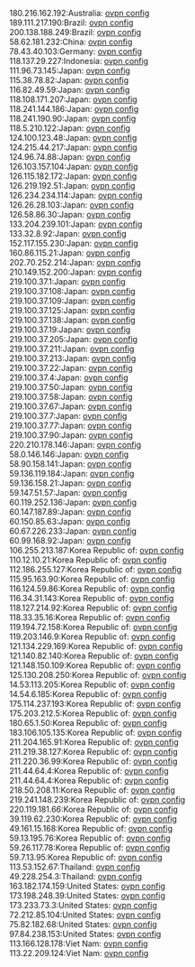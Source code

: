180.216.162.192:Australia: [ovpn config](vpn/180_216_162_192.ovpn)  
189.111.217.190:Brazil: [ovpn config](vpn/189_111_217_190.ovpn)  
200.138.188.249:Brazil: [ovpn config](vpn/200_138_188_249.ovpn)  
58.62.181.232:China: [ovpn config](vpn/58_62_181_232.ovpn)  
78.43.40.103:Germany: [ovpn config](vpn/78_43_40_103.ovpn)  
118.137.29.227:Indonesia: [ovpn config](vpn/118_137_29_227.ovpn)  
111.96.73.145:Japan: [ovpn config](vpn/111_96_73_145.ovpn)  
115.38.78.82:Japan: [ovpn config](vpn/115_38_78_82.ovpn)  
116.82.49.59:Japan: [ovpn config](vpn/116_82_49_59.ovpn)  
118.108.171.207:Japan: [ovpn config](vpn/118_108_171_207.ovpn)  
118.241.144.186:Japan: [ovpn config](vpn/118_241_144_186.ovpn)  
118.241.190.90:Japan: [ovpn config](vpn/118_241_190_90.ovpn)  
118.5.210.122:Japan: [ovpn config](vpn/118_5_210_122.ovpn)  
124.100.123.48:Japan: [ovpn config](vpn/124_100_123_48.ovpn)  
124.215.44.217:Japan: [ovpn config](vpn/124_215_44_217.ovpn)  
124.96.74.88:Japan: [ovpn config](vpn/124_96_74_88.ovpn)  
126.103.157.104:Japan: [ovpn config](vpn/126_103_157_104.ovpn)  
126.115.182.172:Japan: [ovpn config](vpn/126_115_182_172.ovpn)  
126.219.192.51:Japan: [ovpn config](vpn/126_219_192_51.ovpn)  
126.234.234.114:Japan: [ovpn config](vpn/126_234_234_114.ovpn)  
126.26.28.103:Japan: [ovpn config](vpn/126_26_28_103.ovpn)  
126.58.86.30:Japan: [ovpn config](vpn/126_58_86_30.ovpn)  
133.204.239.101:Japan: [ovpn config](vpn/133_204_239_101.ovpn)  
133.32.8.92:Japan: [ovpn config](vpn/133_32_8_92.ovpn)  
152.117.155.230:Japan: [ovpn config](vpn/152_117_155_230.ovpn)  
160.86.115.21:Japan: [ovpn config](vpn/160_86_115_21.ovpn)  
202.70.252.214:Japan: [ovpn config](vpn/202_70_252_214.ovpn)  
210.149.152.200:Japan: [ovpn config](vpn/210_149_152_200.ovpn)  
219.100.37.1:Japan: [ovpn config](vpn/219_100_37_1.ovpn)  
219.100.37.108:Japan: [ovpn config](vpn/219_100_37_108.ovpn)  
219.100.37.109:Japan: [ovpn config](vpn/219_100_37_109.ovpn)  
219.100.37.125:Japan: [ovpn config](vpn/219_100_37_125.ovpn)  
219.100.37.138:Japan: [ovpn config](vpn/219_100_37_138.ovpn)  
219.100.37.19:Japan: [ovpn config](vpn/219_100_37_19.ovpn)  
219.100.37.205:Japan: [ovpn config](vpn/219_100_37_205.ovpn)  
219.100.37.211:Japan: [ovpn config](vpn/219_100_37_211.ovpn)  
219.100.37.213:Japan: [ovpn config](vpn/219_100_37_213.ovpn)  
219.100.37.22:Japan: [ovpn config](vpn/219_100_37_22.ovpn)  
219.100.37.4:Japan: [ovpn config](vpn/219_100_37_4.ovpn)  
219.100.37.50:Japan: [ovpn config](vpn/219_100_37_50.ovpn)  
219.100.37.58:Japan: [ovpn config](vpn/219_100_37_58.ovpn)  
219.100.37.67:Japan: [ovpn config](vpn/219_100_37_67.ovpn)  
219.100.37.7:Japan: [ovpn config](vpn/219_100_37_7.ovpn)  
219.100.37.77:Japan: [ovpn config](vpn/219_100_37_77.ovpn)  
219.100.37.90:Japan: [ovpn config](vpn/219_100_37_90.ovpn)  
220.210.178.146:Japan: [ovpn config](vpn/220_210_178_146.ovpn)  
58.0.146.146:Japan: [ovpn config](vpn/58_0_146_146.ovpn)  
58.90.158.141:Japan: [ovpn config](vpn/58_90_158_141.ovpn)  
59.136.119.184:Japan: [ovpn config](vpn/59_136_119_184.ovpn)  
59.136.158.21:Japan: [ovpn config](vpn/59_136_158_21.ovpn)  
59.147.51.57:Japan: [ovpn config](vpn/59_147_51_57.ovpn)  
60.119.252.136:Japan: [ovpn config](vpn/60_119_252_136.ovpn)  
60.147.187.89:Japan: [ovpn config](vpn/60_147_187_89.ovpn)  
60.150.85.63:Japan: [ovpn config](vpn/60_150_85_63.ovpn)  
60.67.226.233:Japan: [ovpn config](vpn/60_67_226_233.ovpn)  
60.99.168.92:Japan: [ovpn config](vpn/60_99_168_92.ovpn)  
106.255.213.187:Korea Republic of: [ovpn config](vpn/106_255_213_187.ovpn)  
110.12.10.21:Korea Republic of: [ovpn config](vpn/110_12_10_21.ovpn)  
112.186.255.127:Korea Republic of: [ovpn config](vpn/112_186_255_127.ovpn)  
115.95.163.90:Korea Republic of: [ovpn config](vpn/115_95_163_90.ovpn)  
116.124.59.86:Korea Republic of: [ovpn config](vpn/116_124_59_86.ovpn)  
116.34.31.143:Korea Republic of: [ovpn config](vpn/116_34_31_143.ovpn)  
118.127.214.92:Korea Republic of: [ovpn config](vpn/118_127_214_92.ovpn)  
118.33.35.16:Korea Republic of: [ovpn config](vpn/118_33_35_16.ovpn)  
119.194.72.158:Korea Republic of: [ovpn config](vpn/119_194_72_158.ovpn)  
119.203.146.9:Korea Republic of: [ovpn config](vpn/119_203_146_9.ovpn)  
121.134.229.169:Korea Republic of: [ovpn config](vpn/121_134_229_169.ovpn)  
121.140.82.140:Korea Republic of: [ovpn config](vpn/121_140_82_140.ovpn)  
121.148.150.109:Korea Republic of: [ovpn config](vpn/121_148_150_109.ovpn)  
125.130.208.250:Korea Republic of: [ovpn config](vpn/125_130_208_250.ovpn)  
14.53.113.205:Korea Republic of: [ovpn config](vpn/14_53_113_205.ovpn)  
14.54.6.185:Korea Republic of: [ovpn config](vpn/14_54_6_185.ovpn)  
175.114.237.193:Korea Republic of: [ovpn config](vpn/175_114_237_193.ovpn)  
175.203.212.5:Korea Republic of: [ovpn config](vpn/175_203_212_5.ovpn)  
180.65.1.50:Korea Republic of: [ovpn config](vpn/180_65_1_50.ovpn)  
183.106.105.135:Korea Republic of: [ovpn config](vpn/183_106_105_135.ovpn)  
211.204.165.91:Korea Republic of: [ovpn config](vpn/211_204_165_91.ovpn)  
211.219.38.127:Korea Republic of: [ovpn config](vpn/211_219_38_127.ovpn)  
211.220.36.99:Korea Republic of: [ovpn config](vpn/211_220_36_99.ovpn)  
211.44.64.4:Korea Republic of: [ovpn config](vpn/211_44_64_4.ovpn)  
211.44.64.4:Korea Republic of: [ovpn config](vpn/211_44_64_4.ovpn)  
218.50.208.11:Korea Republic of: [ovpn config](vpn/218_50_208_11.ovpn)  
219.241.148.239:Korea Republic of: [ovpn config](vpn/219_241_148_239.ovpn)  
220.119.181.66:Korea Republic of: [ovpn config](vpn/220_119_181_66.ovpn)  
39.119.62.230:Korea Republic of: [ovpn config](vpn/39_119_62_230.ovpn)  
49.161.15.168:Korea Republic of: [ovpn config](vpn/49_161_15_168.ovpn)  
59.13.195.76:Korea Republic of: [ovpn config](vpn/59_13_195_76.ovpn)  
59.26.117.78:Korea Republic of: [ovpn config](vpn/59_26_117_78.ovpn)  
59.7.13.95:Korea Republic of: [ovpn config](vpn/59_7_13_95.ovpn)  
113.53.152.67:Thailand: [ovpn config](vpn/113_53_152_67.ovpn)  
49.228.254.3:Thailand: [ovpn config](vpn/49_228_254_3.ovpn)  
163.182.174.159:United States: [ovpn config](vpn/163_182_174_159.ovpn)  
173.198.248.39:United States: [ovpn config](vpn/173_198_248_39.ovpn)  
173.233.73.3:United States: [ovpn config](vpn/173_233_73_3.ovpn)  
72.212.85.104:United States: [ovpn config](vpn/72_212_85_104.ovpn)  
75.82.182.68:United States: [ovpn config](vpn/75_82_182_68.ovpn)  
97.84.238.153:United States: [ovpn config](vpn/97_84_238_153.ovpn)  
113.166.128.178:Viet Nam: [ovpn config](vpn/113_166_128_178.ovpn)  
113.22.209.124:Viet Nam: [ovpn config](vpn/113_22_209_124.ovpn)  
